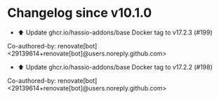 # Changelog since v10.1.0
- ⬆️ Update ghcr.io/hassio-addons/base Docker tag to v17.2.3 (#199)

Co-authored-by: renovate[bot] <29139614+renovate[bot]@users.noreply.github.com> 
- ⬆️ Update ghcr.io/hassio-addons/base Docker tag to v17.2.2 (#198)

Co-authored-by: renovate[bot] <29139614+renovate[bot]@users.noreply.github.com> 
